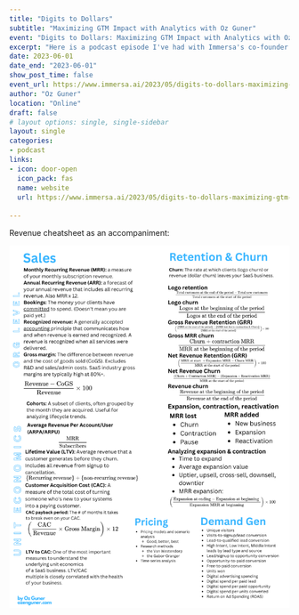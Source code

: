 ```yaml
---
title: "Digits to Dollars"
subtitle: "Maximizing GTM Impact with Analytics with Oz Guner"
event: "Digits to Dollars: Maximizing GTM Impact with Analytics with Oz Guner"
excerpt: "Here is a podcast episode I've had with Immersa's co-founder and CEO Aseem Chandra about data analytics' role in GTM."
date: 2023-06-01
date_end: "2023-06-01"
show_post_time: false
event_url: https://www.immersa.ai/2023/05/digits-to-dollars-maximizing-gtm-impact-with-analytics/
author: "Oz Guner"
location: "Online"
draft: false
# layout options: single, single-sidebar
layout: single
categories:
- podcast
links:
- icon: door-open
  icon_pack: fas
  name: website
  url: https://www.immersa.ai/2023/05/digits-to-dollars-maximizing-gtm-impact-with-analytics/

---
```


Revenue cheatsheet as an accompaniment:

![Revenue cheatsheet](cheatsheet.png)